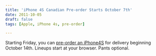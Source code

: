 ```yaml
---
title: 'iPhone 4S Canadian Pre-order Starts October 7th'
date: 2011-10-05
draft: false
tags: [Apple, iPhone 4s, pre-order]

---
```


Starting Friday, you can [pre-order an iPhone4S](http://store.apple.com/ca/browse/home/shop_iphone/family/iphone) for delivery beginning October 14th. Lineups start at your browser. Pants optional.